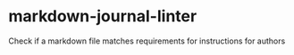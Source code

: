 # markdown-journal-linter
Check if a markdown file matches requirements for instructions for authors
